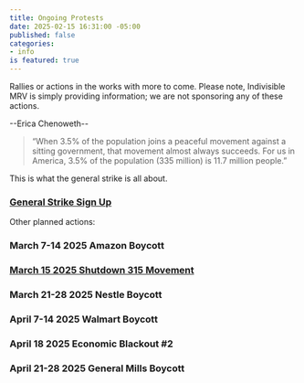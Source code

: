 ```yaml
---
title: Ongoing Protests
date: 2025-02-15 16:31:00 -05:00
published: false
categories:
- info
is featured: true
---
```


Rallies or actions in the works with more to come. Please note, Indivisible MRV is simply providing information; we are not sponsoring any of these actions.

--Erica Chenoweth--
> “When 3.5% of the population joins a peaceful movement against a sitting government, that movement almost always succeeds.
For us in America, 3.5% of the population (335 million) is 11.7 million people.” 
 
This is what the general strike is all about.
### [General Strike Sign Up](https://generalstrikeus.com/?utm_source=substack&utm_medium=email)

Other planned actions:

### March 7-14 2025 Amazon Boycott 

### [March 15 2025 Shutdown 315 Movement](https://substack.com/home/post/p-156098363) 

### March 21-28 2025 Nestle Boycott

### April 7-14 2025 Walmart Boycott

### April 18 2025 Economic Blackout #2

### April 21-28 2025 General Mills Boycott



